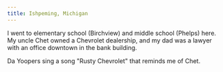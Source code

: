 ```yaml
---
title: Ishpeming, Michigan
---
```

I went to elementary school (Birchview) and middle school (Phelps)
here. My uncle Chet owned a Chevrolet dealership, and my dad was
a lawyer with an office downtown in the bank building. 

Da Yoopers sing a song "Rusty Chevrolet" that reminds me of Chet.
